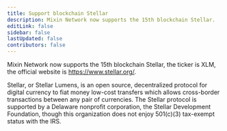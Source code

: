 ```yaml
---
title: Support blockchain Stellar
description: Mixin Network now supports the 15th blockchain Stellar.
editLink: false
sidebar: false
lastUpdated: false
contributors: false
---
```


Mixin Network now supports the 15th blockchain Stellar, the ticker is XLM, the official website is https://www.stellar.org/.

Stellar, or Stellar Lumens, is an open source, decentralized protocol for digital currency to fiat money low-cost transfers which allows cross-border transactions between any pair of currencies. The Stellar protocol is supported by a Delaware nonprofit corporation, the Stellar Development Foundation, though this organization does not enjoy 501(c)(3) tax-exempt status with the IRS.